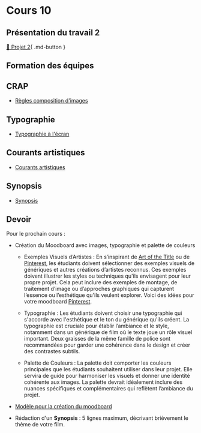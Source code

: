 # Cours 10



## Présentation du travail 2
  [📁 Projet 2](./projets/projet02.md){ .md-button }   <br>

## Formation des équipes


## CRAP
* [Règles composition d'images](https://cmontmorency365-my.sharepoint.com/:p:/g/personal/flpilote_cmontmorency_qc_ca/EaXDO17xGqVPmf_gAqTsmhABbvSnAlNnr8OZR8UK1Ayirg?e=5HYJ6B) 


## Typographie
* [Typographie à l'écran](https://cmontmorency365-my.sharepoint.com/:p:/g/personal/flpilote_cmontmorency_qc_ca/EdiVzwl-4CVPqGD9EM5Xe5IBgpcSI58BI6Dj8Vybwal3sg?e=owYvBA) 


## Courants artistiques
* [Courants artistiques](https://cmontmorency365-my.sharepoint.com/:p:/r/personal/flpilote_cmontmorency_qc_ca/Documents/01_cours/01_college/cours_illustration/cours_02_creation_moodboard/04_courant_design/courant_design_vecteur.pptx?d=wd9c991b764b5430ab6f451fd0e199fdb&csf=1&web=1&e=OAXRhi)

## Synopsis
* [Synopsis](https://cmontmorency365-my.sharepoint.com/:p:/g/personal/flpilote_cmontmorency_qc_ca/EZVIYRt62_5ItWVUsDlonGUBgBfSLdBljZ9ZJj4dcbPZ_g?e=03AxC4)





## Devoir 
Pour le prochain cours : 
* Création du Moodboard avec images, typographie et palette de couleurs
  * Exemples Visuels d’Artistes : En s’inspirant de [Art of the Title](http://www.artofthetitle.com) ou de [Pinterest](https://ca.pinterest.com/), les étudiants doivent sélectionner des exemples visuels de génériques et autres créations d’artistes reconnus. Ces exemples doivent illustrer les styles ou techniques qu'ils envisagent pour leur propre projet. Cela peut inclure des exemples de montage, de traitement d’image ou d’approches graphiques qui capturent l’essence ou l’esthétique qu'ils veulent explorer. Voici des idées pour votre moodboard [Pinterest](https://pin.it/72P9mgeuc).

  * Typographie : Les étudiants doivent choisir une typographie qui s'accorde avec l'esthétique et le ton du générique qu'ils créent. La typographie est cruciale pour établir l’ambiance et le style, notamment dans un générique de film où le texte joue un rôle visuel important. Deux graisses de la même famille de police sont recommandées pour garder une cohérence dans le design et créer des contrastes subtils.

  * Palette de Couleurs : La palette doit comporter les couleurs principales que les étudiants souhaitent utiliser dans leur projet. Elle servira de guide pour harmoniser les visuels et donner une identité cohérente aux images. La palette devrait idéalement inclure des nuances spécifiques et complémentaires qui reflètent l’ambiance du projet.

* [Modèle pour la création du moodboard](https://cmontmorency365-my.sharepoint.com/:f:/g/personal/flpilote_cmontmorency_qc_ca/EgMWAkBvYPJKspzsmGFOrqABPDKZHLCARN5Qdml6RytL8Q?e=MHXmhL)

* Rédaction d'un **Synopsis** : 5 lignes maximum, décrivant brièvement le thème de votre film.


